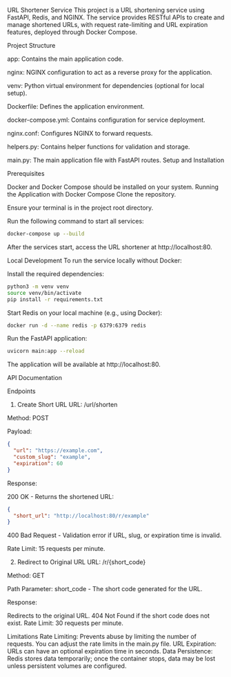 URL Shortener Service
This project is a URL shortening service using FastAPI, Redis, and NGINX. The service provides RESTful APIs to create and manage shortened URLs, with request rate-limiting and URL expiration features, deployed through Docker Compose.

Project Structure

app: Contains the main application code.

nginx: NGINX configuration to act as a reverse proxy for the application.

venv: Python virtual environment for dependencies (optional for local setup).

Dockerfile: Defines the application environment.

docker-compose.yml: Contains configuration for service deployment.

nginx.conf: Configures NGINX to forward requests.

helpers.py: Contains helper functions for validation and storage.

main.py: The main application file with FastAPI routes.
Setup and Installation

Prerequisites

Docker and Docker Compose should be installed on your system.
Running the Application with Docker Compose
Clone the repository.

Ensure your terminal is in the project root directory.

Run the following command to start all services:

```bash
docker-compose up --build
```

After the services start, access the URL shortener at http://localhost:80.

Local Development
To run the service locally without Docker:

Install the required dependencies:

```bash
python3 -m venv venv
source venv/bin/activate
pip install -r requirements.txt
```

Start Redis on your local machine (e.g., using Docker):

```bash
docker run -d --name redis -p 6379:6379 redis
```

Run the FastAPI application:

```bash
uvicorn main:app --reload
```

The application will be available at http://localhost:80.

API Documentation

Endpoints

1. Create Short URL
   URL: /url/shorten

Method: POST

Payload:

```json
{
  "url": "https://example.com",
  "custom_slug": "example",
  "expiration": 60
}
```

Response:

200 OK - Returns the shortened URL:

```json
{
  "short_url": "http://localhost:80/r/example"
}
```

400 Bad Request - Validation error if URL, slug, or expiration time is invalid.

Rate Limit: 15 requests per minute.

2. Redirect to Original URL
   URL: /r/{short_code}

Method: GET

Path Parameter: short_code - The short code generated for the URL.

Response:

Redirects to the original URL.
404 Not Found if the short code does not exist.
Rate Limit: 30 requests per minute.

Limitations
Rate Limiting: Prevents abuse by limiting the number of requests. You can adjust the rate limits in the main.py file.
URL Expiration: URLs can have an optional expiration time in seconds.
Data Persistence: Redis stores data temporarily; once the container stops, data may be lost unless persistent volumes are configured.
